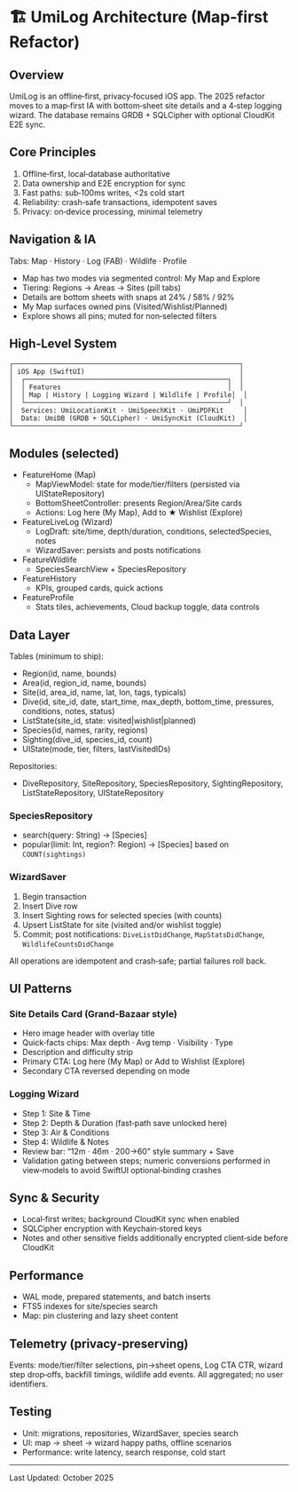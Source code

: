 # 🏗️ UmiLog Architecture (Map‑first Refactor)

## Overview

UmiLog is an offline‑first, privacy‑focused iOS app. The 2025 refactor moves to a map‑first IA with bottom‑sheet site details and a 4‑step logging wizard. The database remains GRDB + SQLCipher with optional CloudKit E2E sync.

## Core Principles

1. Offline‑first, local‑database authoritative
2. Data ownership and E2E encryption for sync
3. Fast paths: sub‑100ms writes, <2s cold start
4. Reliability: crash‑safe transactions, idempotent saves
5. Privacy: on‑device processing, minimal telemetry

## Navigation & IA

Tabs: Map · History · Log (FAB) · Wildlife · Profile

- Map has two modes via segmented control: My Map and Explore
- Tiering: Regions → Areas → Sites (pill tabs)
- Details are bottom sheets with snaps at 24% / 58% / 92%
- My Map surfaces owned pins (Visited/Wishlist/Planned)
- Explore shows all pins; muted for non‑selected filters

## High‑Level System

```
┌─────────────────────────────────────────────────────────┐
│ iOS App (SwiftUI)                                       │
│  ┌───────────────────────────────────────────────────┐  │
│  │ Features                                          │  │
│  │ Map | History | Logging Wizard | Wildlife | Profile│  │
│  └───────────────────────────────────────────────────┘  │
│  Services: UmiLocationKit · UmiSpeechKit · UmiPDFKit     │
│  Data: UmiDB (GRDB + SQLCipher) · UmiSyncKit (CloudKit)  │
└─────────────────────────────────────────────────────────┘
```

## Modules (selected)

- FeatureHome (Map)
  - MapViewModel: state for mode/tier/filters (persisted via UIStateRepository)
  - BottomSheetController: presents Region/Area/Site cards
  - Actions: Log here (My Map), Add to ★ Wishlist (Explore)
- FeatureLiveLog (Wizard)
  - LogDraft: site/time, depth/duration, conditions, selectedSpecies, notes
  - WizardSaver: persists and posts notifications
- FeatureWildlife
  - SpeciesSearchView + SpeciesRepository
- FeatureHistory
  - KPIs, grouped cards, quick actions
- FeatureProfile
  - Stats tiles, achievements, Cloud backup toggle, data controls

## Data Layer

Tables (minimum to ship):
- Region(id, name, bounds)
- Area(id, region_id, name, bounds)
- Site(id, area_id, name, lat, lon, tags, typicals)
- Dive(id, site_id, date, start_time, max_depth, bottom_time, pressures, conditions, notes, status)
- ListState(site_id, state: visited|wishlist|planned)
- Species(id, names, rarity, regions)
- Sighting(dive_id, species_id, count)
- UIState(mode, tier, filters, lastVisitedIDs)

Repositories:
- DiveRepository, SiteRepository, SpeciesRepository, SightingRepository, ListStateRepository, UIStateRepository

### SpeciesRepository

- search(query: String) → [Species]
- popular(limit: Int, region?: Region) → [Species] based on `COUNT(sightings)`

### WizardSaver

1. Begin transaction
2. Insert Dive row
3. Insert Sighting rows for selected species (with counts)
4. Upsert ListState for site (visited and/or wishlist toggle)
5. Commit; post notifications: `DiveListDidChange`, `MapStatsDidChange`, `WildlifeCountsDidChange`

All operations are idempotent and crash‑safe; partial failures roll back.

## UI Patterns

### Site Details Card (Grand‑Bazaar style)

- Hero image header with overlay title
- Quick‑facts chips: Max depth · Avg temp · Visibility · Type
- Description and difficulty strip
- Primary CTA: Log here (My Map) or Add to Wishlist (Explore)
- Secondary CTA reversed depending on mode

### Logging Wizard

- Step 1: Site & Time
- Step 2: Depth & Duration (fast‑path save unlocked here)
- Step 3: Air & Conditions
- Step 4: Wildlife & Notes
- Review bar: “12m · 46m · 200→60” style summary + Save
- Validation gating between steps; numeric conversions performed in view‑models to avoid SwiftUI optional‑binding crashes

## Sync & Security

- Local‑first writes; background CloudKit sync when enabled
- SQLCipher encryption with Keychain‑stored keys
- Notes and other sensitive fields additionally encrypted client‑side before CloudKit

## Performance

- WAL mode, prepared statements, and batch inserts
- FTS5 indexes for site/species search
- Map: pin clustering and lazy sheet content

## Telemetry (privacy‑preserving)

Events: mode/tier/filter selections, pin→sheet opens, Log CTA CTR, wizard step drop‑offs, backfill timings, wildlife add events. All aggregated; no user identifiers.

## Testing

- Unit: migrations, repositories, WizardSaver, species search
- UI: map → sheet → wizard happy paths, offline scenarios
- Performance: write latency, search response, cold start

---

Last Updated: October 2025
